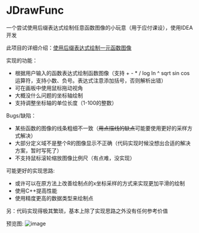 # JDrawFunc
一个尝试使用后缀表达式绘制任意函数图像的小玩意（用于应付课设），使用IDEA开发

此项目的详细介绍：[使用后缀表达式绘制一元函数图像](http://melonl.net/2020/08/15/rpn/)

实现的功能：
* 根据用户输入的函数表达式绘制函数图像（支持 + - * / log ln ^ sqrt sin cos 运算符，支持小数、负号。表达式注意添加括号，否则解析出错）
* 可在画板中使用鼠标拖动视角
* 大概没什么问题的坐标轴绘制
* 支持调整坐标轴的单位长度（1-100的整数）

Bugs/缺陷：
* 某些函数的图像的线条粗细不一致（~~用点描线的缺点~~可能要使用更好的采样方式解决）
* 大部分定义域不是整个R的图像显示不正确（代码实现时候没想出合适的解决方案，暂时写死了）
* 不支持鼠标滚轮缩放图像比例尺（有点难，没实现）

可能更好的实现思路:
* 或许可以在原方法上改善绘制点的x坐标采样的方式来实现更加平滑的绘制
* 使用C++提高性能
* 使用精度更高的数据类型来绘制点

另：代码实现得极其繁琐，基本上除了实现思路之外没有任何参考价值

预览图:
![image](https://s1.ax1x.com/2020/06/17/NEV7rQ.jpg)

